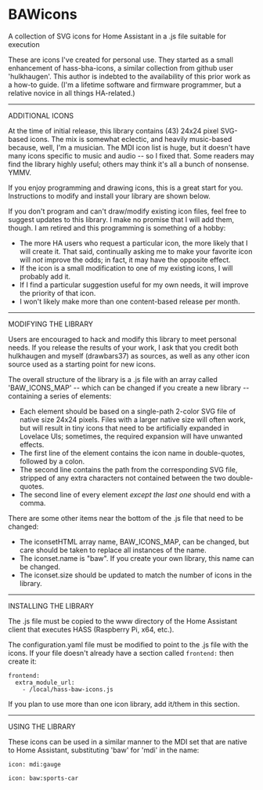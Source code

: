# BAWicons
A collection of SVG icons for Home Assistant in a .js file suitable for execution

These are icons I've created for personal use.  They started as a small enhancement of
hass-bha-icons, a similar collection from github user 'hulkhaugen'.  This author is indebted to the
availability of this prior work as a how-to guide.  (I'm a lifetime software and firmware
programmer, but a relative novice in all things HA-related.)

________
ADDITIONAL ICONS

At the time of initial release, this library contains (43) 24x24 pixel SVG-based icons.  The mix is
somewhat eclectic, and heavily music-based because, well, I'm a musician.  The MDI icon list is
huge, but it doesn't have many icons specific to music and audio -- so I fixed that.  Some readers
may find the library highly useful; others may think it's all a bunch of nonsense.  YMMV.

If you enjoy programming and drawing icons, this is a great start for you.  Instructions to modify
and install your library are shown below.

If you don't program and can't draw/modify existing icon files, feel free to suggest updates to
this library.  I make no promise that I will add them, though.  I am retired and this programming
is something of a hobby:

  * The more HA users who request a particular icon, the more likely that I will create it.  That said, continually asking me to make your favorite icon will *not* improve the odds; in fact, it may have the opposite effect.
  * If the icon is a small modification to one of my existing icons, I will probably add it.
  * If I find a particular suggestion useful for my own needs, it will improve the priority of that icon.
  * I won't likely make more than one content-based release per month.

________
MODIFYING THE LIBRARY

Users are encouraged to hack and modify this library to meet personal needs.  If you release the
results of your work, I ask that you credit both hulkhaugen and myself (drawbars37) as sources,
as well as any other icon source used as a starting point for new icons.

The overall structure of the library is a .js file with an array called 'BAW_ICONS_MAP' -- which
can be changed if you create a new library -- containing a series of elements:

* Each element should be based on a single-path 2-color SVG file of native size 24x24 pixels.  Files with a larger native size will often work, but will result in tiny icons that need to be artificially expanded in Lovelace UIs; sometimes, the required expansion will have unwanted effects.
* The first line of the element contains the icon name in double-quotes, followed by a colon.
* The second line contains the path from the corresponding SVG file, stripped of any extra characters not contained between the two double-quotes.
* The second line of every element *except the last one* should end with a comma.

There are some other items near the bottom of the .js file that need to be changed:

* The iconsetHTML array name, BAW_ICONS_MAP, can be changed, but care should be taken to replace all instances of the name.
* The iconset.name is "baw".  If you create your own library, this name can be changed.
* The iconset.size should be updated to match the number of icons in the library.

________
INSTALLING THE LIBRARY

The .js file must be copied to the www directory of the Home Assistant client that executes HASS
(Raspberry Pi, x64, etc.).

The configuration.yaml file must be modified to point to the .js file with the icons.  If your
file doesn't already have a section called ```frontend:``` then create it:

```
frontend:
  extra_module_url:
    - /local/hass-baw-icons.js
```

If you plan to use more than one icon library, add it/them in this section.

________
USING THE LIBRARY

These icons can be used in a similar manner to the MDI set that are native to Home Assistant, substituting 'baw' for 'mdi' in the name:

```
icon: mdi:gauge

icon: baw:sports-car
```

